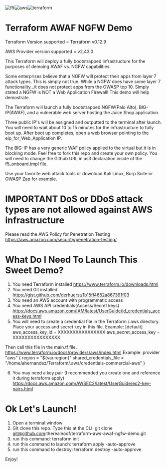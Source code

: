 ![f5](https://user-images.githubusercontent.com/18743780/72476144-74b9cd80-37ba-11ea-82f3-81d37306b20e.png)![aws](https://user-images.githubusercontent.com/18743780/72476149-76839100-37ba-11ea-90ad-2da2bcfe2ecb.png)![terraform](https://user-images.githubusercontent.com/18743780/72476158-7a171800-37ba-11ea-95dc-1f58f7974150.png)

# Terraform AWAF NGFW Demo

Terraform Version supported = Terraform v0.12.9

AWS Provider version supported = v2.43.0

This Terraform will deploy a fully bootstrapped infrastructure for the purposes of demoing AWAF vs. NGFW capabilities.

Some enterprises believe that a NGFW will protect their apps from layer 7 attack types.  This is simply not true.  While a NGFW does have some layer 7 functionality...it does not protect apps from the OWASP top 10.  Simply stated a NGFW is NOT a Web Application Firewall!  This demo will help demostrate.

The Terraform will launch a fully bootstrapped NGFW(Palo Alto), BIG-IP(AWAF), and a vulnerable web server hosting the Juice Shop application.

Three public IP's will be assigned and outputted to the terminal after launch.  You will need to wait about 10 to 15 minutes for the infrastructure to fully boot up.  After boot up completes, open a web browser pointing to the eip_for_Web_Application IP.  

The BIG-IP has a very generic WAF policy applied to the virtual but it is in blocking mode. Feel free to fork this repo and create your own policy. You will need to change the Github URL in as3 declaration inside of the f5_onboard.tmpl file.

Use your favorite web attack tools or download Kali Linux, Burp Suite or OWASP Zap for example.
# IMPORTANT DoS or DDoS attack types are not allowed against AWS infrastructure
Please read the AWS Policy for Penetration Testing 
https://aws.amazon.com/security/penetration-testing/

# What Do I Need To Launch This Sweet Demo?
1. You need Terraform installed https://www.terraform.io/downloads.html
2. You need Git installed https://gist.github.com/derhuerst/1b15ff4652a867391f03
3. You need an AWS account with programmatic access
4. You need AWS API credentials(Access/Secret keys) https://docs.aws.amazon.com/IAM/latest/UserGuide/id_credentials_access-keys.html
5. You will need to create a credential file in the Terraform /.aws directory. Place your access and secret key in this file.
Example:
[default]
aws_access_key_id = XXXXXXXXXXXXXXXX
aws_secret_access_key = XXXXXXXXXXXXXXXX

Then call this file in the main.tf file. https://www.terraform.io/docs/providers/aws/index.html
Example: 
provider "aws" {
  region = "${var.region}"
  shared_credentials_file = "/home/ahernandez/Terraform/.aws/credentials-commercial-aws"
}

6. You may need a key pair (I recommended you create one and reference it during terraform apply)
https://docs.aws.amazon.com/AWSEC2/latest/UserGuide/ec2-key-pairs.html


# Ok Let's Launch!
1. Open a terminal window
2. Git clone this repo. Type this at the CLI: git clone git@github.com:therealnoof/terraform-aws-awaf-ngfw-demo.git
3. run this command: terraform init
4. run this command to launch: terraform apply -auto-approve
5. run this command to destroy: terraform destroy -auto-approve

Enjoy!
